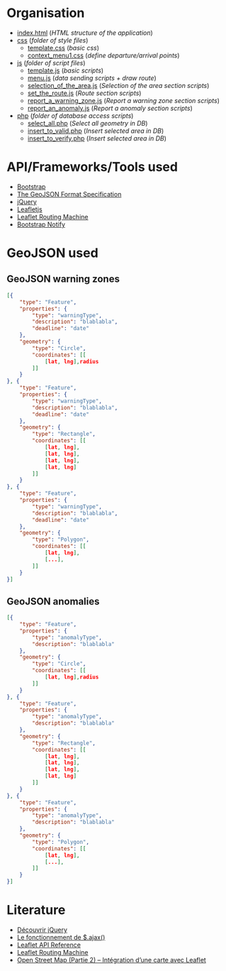 # Organisation
* [index.html](index.html) (*HTML structure of the application*)
* [css](css) (*folder of style files*)
  * [template.css](css/template.css) (*basic css*)
  * [context_menu1.css](css/context_menu1.css) (*define departure/arrival points*)
* [js](js) (*folder of script files*)
  * [template.js](js/template.js) (*basic scripts*)
  * [menu.js](js/menu.js) (*data sending scripts + draw route*)
  * [selection_of_the_area.js](js/selection_of_the_area.js) (*Selection of the area section scripts*)
  * [set_the_route.js](js/set_the_route.js) (*Route section scripts*)
  * [report_a_warning_zone.js](js/report_a_warning_zone.js) (*Report a warning zone section scripts*)
  * [report_an_anomaly.js](js/report_an_anomaly.js) (*Report a anomaly section scripts*)
* [php](php) (*folder of database access scripts*)
  * [select_all.php](php/select_all.php) (*Select all geometry in DB*)
  * [insert_to_valid.php](php/insert_to_valid.php) (*Insert selected area in DB*)
  * [insert_to_verify.php](php/insert_to_verify.php) (*Insert selected area in DB*)

# API/Frameworks/Tools used
* [Bootstrap](http://getbootstrap.com/)
* [The GeoJSON Format Specification](http://geojson.org/geojson-spec.html)
* [jQuery](https://jquery.com/)
* [Leafletjs](http://leafletjs.com/)
* [Leaflet Routing Machine](http://www.liedman.net/leaflet-routing-machine/)
* [Bootstrap Notify](http://bootstrap-notify.remabledesigns.com/)

# GeoJSON used
## GeoJSON warning zones
```json
[{
    "type": "Feature",
    "properties": {
        "type": "warningType",
        "description": "blablabla",
        "deadline": "date"
    },
    "geometry": {
        "type": "Circle",
        "coordinates": [[
            [lat, lng],radius
        ]]
    }
}, {
    "type": "Feature",
    "properties": {
        "type": "warningType",
        "description": "blablabla",
        "deadline": "date"
    },
    "geometry": {
        "type": "Rectangle",
        "coordinates": [[
            [lat, lng],
            [lat, lng],
            [lat, lng],
            [lat, lng]
        ]]
    }
}, {
    "type": "Feature",
    "properties": {
        "type": "warningType",
        "description": "blablabla",
        "deadline": "date"
    },
    "geometry": {
        "type": "Polygon",
        "coordinates": [[
            [lat, lng],
            [...],
        ]]
    }
}]
```
## GeoJSON anomalies
```json
[{
    "type": "Feature",
    "properties": {
        "type": "anomalyType",
        "description": "blablabla"
    },
    "geometry": {
        "type": "Circle",
        "coordinates": [[
            [lat, lng],radius
        ]]
    }
}, {
    "type": "Feature",
    "properties": {
        "type": "anomalyType",
        "description": "blablabla"
    },
    "geometry": {
        "type": "Rectangle",
        "coordinates": [[
            [lat, lng],
            [lat, lng],
            [lat, lng],
            [lat, lng]
        ]]
    }
}, {
    "type": "Feature",
    "properties": {
        "type": "anomalyType",
        "description": "blablabla"
    },
    "geometry": {
        "type": "Polygon",
        "coordinates": [[
            [lat, lng],
            [...],
        ]]
    }
}]
```
# Literature
* [Découvrir jQuery](https://openclassrooms.com/courses/jquery-ecrivez-moins-pour-faire-plus/decouvrir-jquery)
* [Le fonctionnement de $.ajax()](https://openclassrooms.com/courses/un-site-web-dynamique-avec-jquery/le-fonctionnement-de-ajax)
* [Leaflet API Reference](http://leafletjs.com/reference.html)
* [Leaflet Routing Machine](http://www.liedman.net/leaflet-routing-machine/#getting-started)
* [Open Street Map (Partie 2) – Intégration d’une carte avec Leaflet](https://blog.netapsys.fr/open-street-map-partie-2-integration-dune-carte-avec-leaflet/)
